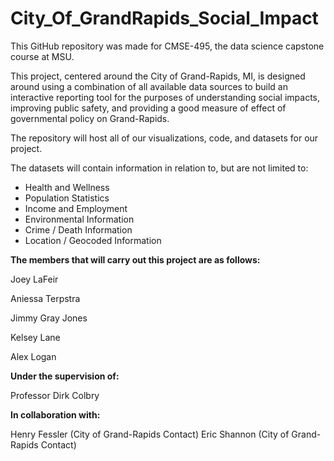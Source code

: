 # City_Of_GrandRapids_Social_Impact

This GitHub repository was made for CMSE-495, the data science capstone course at MSU. 

This project, centered around the City of Grand-Rapids, MI, is designed around using
a combination of all available data sources to build an interactive reporting tool
for the purposes of understanding social impacts, improving public safety, and
providing a good measure of effect of governmental policy on Grand-Rapids.

The repository will host all of our visualizations, code, and datasets for our project.

The datasets will contain information in relation to, but are not limited to:

- Health and Wellness
- Population Statistics
- Income and Employment
- Environmental Information
- Crime / Death Information
- Location / Geocoded Information

**The members that will carry out this project are as follows:**

Joey LaFeir

Aniessa Terpstra

Jimmy Gray Jones

Kelsey Lane

Alex Logan

**Under the supervision of:**

Professor Dirk Colbry

**In collaboration with:**

Henry Fessler (City of Grand-Rapids Contact)
Eric Shannon (City of Grand-Rapids Contact)



